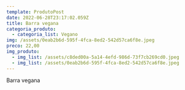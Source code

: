 ```yaml
---
template: ProdutoPost
date: 2022-06-28T23:17:02.059Z
title: Barra vegana
categoria_produto:
  - categoria_list: Vegano
img: /assets/0eab2b6d-595f-4fca-8ed2-542d57ca6f8e.jpeg
preco: 22,00
img_produto:
  - img_list: /assets/c8ded00a-5a14-4efd-986d-73f7cb269cd0.jpeg
  - img_list: /assets/0eab2b6d-595f-4fca-8ed2-542d57ca6f8e.jpeg
---
```

Barra vegana